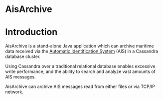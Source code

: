 AisArchive
===========

# Introduction #

AisArchive is a stand-alone Java application which can archive maritime data received via the
[Automatic Identification System](http://en.wikipedia.org/wiki/Automatic_Identification_System) (AIS) in a 
Cassandra database cluster.

Using Cassandra over a traditional relational database enables excessive write performance, and the ability
to search and analyze vast amounts of AIS messages.

AisArchive can archive AIS messages read from either files or via TCP/IP network.
